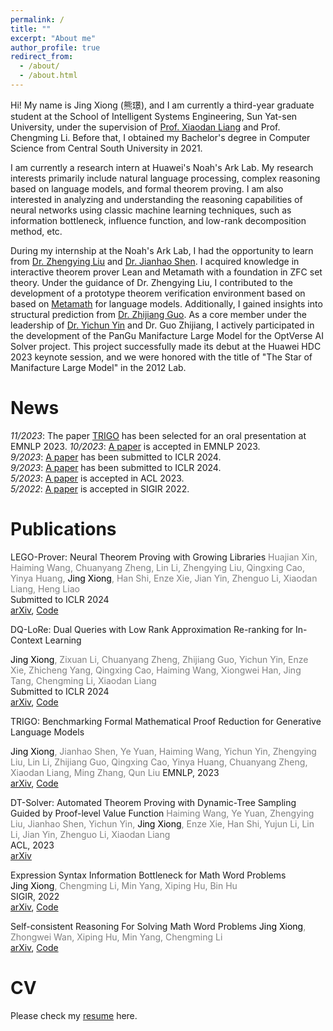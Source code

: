```yaml
---
permalink: /
title: ""
excerpt: "About me"
author_profile: true
redirect_from: 
  - /about/
  - /about.html
---
```


 
Hi! My name is Jing Xiong (熊璟), and I am currently a third-year graduate student at the School of Intelligent Systems Engineering, Sun Yat-sen University, under the supervision of [Prof. Xiaodan Liang](https://lemondan.github.io/) and Prof. Chengming Li. Before that, I obtained my Bachelor's degree in Computer Science from Central South University in 2021.

I am currently a research intern at Huawei's Noah's Ark Lab. My research interests primarily include natural language processing, complex reasoning based on language models, and formal theorem proving. I am also interested in analyzing and understanding the reasoning capabilities of neural networks using classic machine learning techniques, such as information bottleneck, influence function, and low-rank decomposition method, etc. 

During my internship at the Noah's Ark Lab, I had the opportunity to learn from [Dr. Zhengying Liu](https://scholar.google.com/citations?user=DFme0joAAAAJ&hl=fr) and [Dr. Jianhao Shen](https://scholar.google.com/citations?user=9fppVAUAAAAJ&hl=en). I acquired knowledge in interactive theorem prover Lean and Metamath with a foundation in ZFC set theory. Under the guidance of Dr. Zhengying Liu, I contributed to the development of a prototype theorem verification environment based on based on [Metamath](https://us.metamath.org/) for language models. Additionally, I gained insights into structural prediction from [Dr. Zhijiang Guo](https://cartus.github.io/). As a core member under the leadership of [Dr. Yichun Yin](https://scholar.google.com/citations?user=x3Mz21gAAAAJ&hl=en) and Dr. Guo Zhijiang, I actively participated in the development of the PanGu Manifacture Large Model for the OptVerse AI Solver project. This project successfully made its debut at the Huawei HDC 2023 keynote session, and we were honored with the title of "The Star of Manifacture Large Model" in the 2012 Lab.

News
======
*11/2023*: The paper [TRIGO](https://arxiv.org/abs/2310.10180) has been selected for an oral presentation at EMNLP 2023.
*10/2023*: [A paper](https://arxiv.org/abs/2310.10180) is accepted in EMNLP 2023.  
*9/2023*: [A paper](https://arxiv.org/pdf/2310.02954) has been submitted to ICLR 2024.  
*9/2023*: [A paper](https://arxiv.org/abs/2310.00656) has been submitted to ICLR 2024.  
*5/2023*: [A paper](https://aclanthology.org/2023.acl-long.706/) is accepted in ACL 2023.  
*5/2022*: [A paper](https://arxiv.org/abs/2310.15664) is accepted in SIGIR 2022.  


Publications
======
LEGO-Prover: Neural Theorem Proving with Growing Libraries
<font color="grey">Huajian Xin, Haiming Wang, Chuanyang Zheng, Lin Li, Zhengying Liu, Qingxing Cao, Yinya Huang, <font color="black">Jing Xiong</font>, Han Shi, Enze Xie, Jian Yin, Zhenguo Li, Xiaodan Liang, Heng Liao</font>  
Submitted to ICLR 2024  
[arXiv](https://arxiv.org/abs/2310.00656), [Code](https://github.com/wiio12/LEGO-Prover)


DQ-LoRe: Dual Queries with Low Rank Approximation Re-ranking for In-Context Learning  

<font color="grey"><font color="black">Jing Xiong</font>, Zixuan Li, Chuanyang Zheng, Zhijiang Guo, Yichun Yin, Enze Xie, Zhicheng Yang, Qingxing Cao, Haiming Wang, Xiongwei Han, Jing Tang, Chengming Li, Xiaodan Liang</font>  
Submitted to ICLR 2024  
[arXiv](https://arxiv.org/abs/2310.02954), [Code](https://github.com/menik1126/DQ-LoRe)


TRIGO: Benchmarking Formal Mathematical Proof Reduction for Generative Language Models  

<font color="grey"><font color="black">Jing Xiong</font>, Jianhao Shen, Ye Yuan, Haiming Wang, Yichun Yin, Zhengying Liu, Lin Li, Zhijiang Guo, Qingxing Cao, Yinya Huang, Chuanyang Zheng, Xiaodan Liang, Ming Zhang, Qun Liu</font>
EMNLP, 2023  
[arXiv](https://arxiv.org/abs/2310.10180), [Code](https://github.com/menik1126/TRIGO)


DT-Solver: Automated Theorem Proving with Dynamic-Tree Sampling Guided by Proof-level Value Function
<font color="grey">Haiming Wang, Ye Yuan, Zhengying Liu, Jianhao Shen, Yichun Yin, <font color="black">Jing Xiong</font>, Enze Xie, Han Shi, Yujun Li, Lin Li, Jian Yin, Zhenguo Li, Xiaodan Liang</font>  
ACL, 2023  
[arXiv](https://aclanthology.org/2023.acl-long.706/)

Expression Syntax Information Bottleneck for Math Word Problems  
<font color="grey"><font color="black">Jing Xiong</font>, Chengming Li, Min Yang, Xiping Hu, Bin Hu</font>  
SIGIR, 2022  
[arXiv](https://dl.acm.org/doi/10.1145/3477495.3531824), [Code](https://github.com/menik1126/math_ESIB)


Self-consistent Reasoning For Solving Math Word Problems
<font color="grey"><font color="black">Jing Xiong</font>, Zhongwei Wan, Xiping Hu, Min Yang, Chengming Li</font>  
[arXiv](https://arxiv.org/abs/2210.15373), [Code](https://github.com/menik1126/math_SCL) 


CV
======
Please check my [resume](Jing_Xiong_s_CV_10_25.pdf) here.
